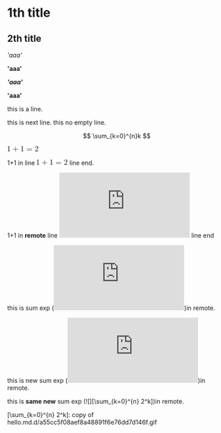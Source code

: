 1th title
=====

2th title
---

*'aaa'*

**'aaa'**

***'aaa'***

****'aaa'****


this is a line.

this is next line.
this no empty line.

$$
\sum_{k=0}^{n}k
$$

![](img/1+1.gif)

1+1 in line ![](img/1+1.gif) line end.

1+1 in **remote** line ![](http://latex.codecogs.com/gif.latex?1&plus;1%3D2 "1+1=2") line end

this is sum exp (![][\sum_{k=0}^{n}k])in remote.

this is new sum exp (![][\sum_{k=0}^{n}2^k])in remote.

this is **same new** sum exp (![][\sum_{k=0}^{n} 2^k])in remote.


[\sum_{k=0}^{n}k]: http://latex.codecogs.com/gif.latex?%5Csum_%7Bk%3D0%7D%5E%7Bn%7Dk "\sum_{k=0}^{n}k"
[\sum_{k=0}^{n}2^k]: http://latex.codecogs.com/gif.latex?%5Csum_%7Bk%3D0%7D%5E%7Bn%7D2%5Ek
[\sum_{k=0}^{n} 2^k]: copy of hello.md.d/a55cc5f08aef8a48891f6e76dd7d146f.gif
